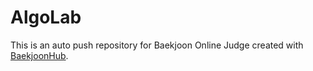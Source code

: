 # AlgoLab
This is an auto push repository for Baekjoon Online Judge created with [BaekjoonHub](https://github.com/BaekjoonHub/BaekjoonHub).
